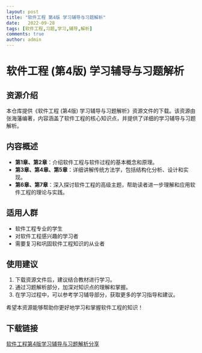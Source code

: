```yaml
---
layout: post
title: "软件工程 第4版 学习辅导与习题解析"
date:   2022-09-28
tags: [软件工程,习题,学习,辅导,解析]
comments: true
author: admin
---
```

# 软件工程 (第4版) 学习辅导与习题解析

## 资源介绍

本仓库提供《软件工程 (第4版) 学习辅导与习题解析》资源文件的下载。该资源由张海藩编著，内容涵盖了软件工程的核心知识点，并提供了详细的学习辅导与习题解析。

## 内容概述

- **第1章、第2章**：介绍软件工程与软件过程的基本概念和原理。
- **第3章、第4章、第5章**：详细讲解传统方法学，包括结构化分析、设计和实现。
- **第6章、第7章**：深入探讨软件工程的高级主题，帮助读者进一步理解和应用软件工程的理论与实践。

## 适用人群

- 软件工程专业的学生
- 对软件工程感兴趣的学习者
- 需要复习和巩固软件工程知识的从业者

## 使用建议

1. 下载资源文件后，建议结合教材进行学习。
2. 通过习题解析部分，加深对知识点的理解和掌握。
3. 在学习过程中，可以参考学习辅导部分，获取更多的学习指导和建议。

希望本资源能够帮助你更好地学习和掌握软件工程的知识！

## 下载链接

[软件工程第4版学习辅导与习题解析分享](https://pan.quark.cn/s/22b6242078ec)